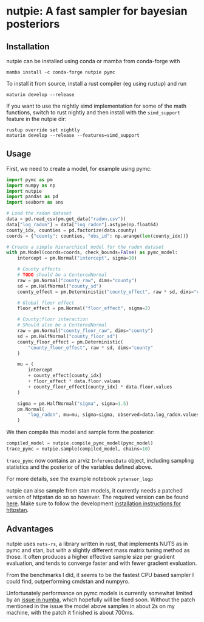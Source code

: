 # nutpie: A fast sampler for bayesian posteriors

## Installation

nutpie can be installed using conda or mamba from conda-forge with

```
mamba install -c conda-forge nutpie pymc
```

To install it from source, install a rust compiler (eg using rustup) and run

```
maturin develop --release
```

If you want to use the nightly simd implementation for some of the math functions,
switch to rust nightly and then install with the `simd_support` feature in the nutpie dir:

```
rustup override set nightly
maturin develop --release --features=simd_support
```

## Usage

First, we need to create a model, for example using pymc:

```python
import pymc as pm
import numpy as np
import nutpie
import pandas as pd
import seaborn as sns

# Load the radon dataset
data = pd.read_csv(pm.get_data("radon.csv"))
data["log_radon"] = data["log_radon"].astype(np.float64)
county_idx, counties = pd.factorize(data.county)
coords = {"county": counties, "obs_id": np.arange(len(county_idx))}

# Create a simple hierarchical model for the radon dataset
with pm.Model(coords=coords, check_bounds=False) as pymc_model:
    intercept = pm.Normal("intercept", sigma=10)

    # County effects
    # TODO should be a CenteredNormal
    raw = pm.Normal("county_raw", dims="county")
    sd = pm.HalfNormal("county_sd")
    county_effect = pm.Deterministic("county_effect", raw * sd, dims="county")

    # Global floor effect
    floor_effect = pm.Normal("floor_effect", sigma=2)

    # County:floor interaction
    # Should also be a CenteredNormal
    raw = pm.Normal("county_floor_raw", dims="county")
    sd = pm.HalfNormal("county_floor_sd")
    county_floor_effect = pm.Deterministic(
        "county_floor_effect", raw * sd, dims="county"
    )

    mu = (
        intercept
        + county_effect[county_idx]
        + floor_effect * data.floor.values
        + county_floor_effect[county_idx] * data.floor.values
    )

    sigma = pm.HalfNormal("sigma", sigma=1.5)
    pm.Normal(
        "log_radon", mu=mu, sigma=sigma, observed=data.log_radon.values, dims="obs_id"
    )
```

We then compile this model and sample form the posterior:

```python
compiled_model = nutpie.compile_pymc_model(pymc_model)
trace_pymc = nutpie.sample(compiled_model, chains=10)
```

`trace_pymc` now contains an arviz `InferenceData` object, including sampling
statistics and the posterior of the variables defined above.

For more details, see the example notebook `pytensor_logp`

nutpie can also sample from stan models, it currently needs a patched version of httpstan do so so however.
The required version can be found [here](https://github.com/stan-dev/httpstan/pull/600).
Make sure to follow the development
[installation instructions for httpstan](https://httpstan.readthedocs.io/en/latest/installation.html#installation-from-source).

## Advantages

nutpie uses `nuts-rs`, a library written in rust, that implements NUTS as in
pymc and stan, but with a slightly different mass matrix tuning method as
those. It often produces a higher effective sample size per gradient
evaluation, and tends to converge faster and with fewer gradient evaluation.

From the benchmarks I did, it seems to be the fastest CPU based sampler I could
find, outperforming cmdstan and numpyro.

Unfortunately performance on pymc models is currently somewhat limited by an
[issue in numba](https://github.com/numba/numba/issues/8156), which hopefully
will be fixed soon. Without the patch mentioned in the issue the model above
samples in about 2s on my machine, with the patch it finished is about 700ms.
